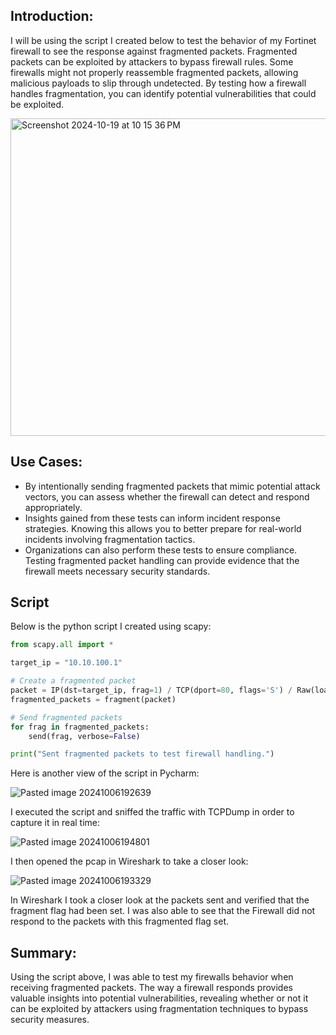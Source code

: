 ## Introduction:

I will be using the script I created below to test the behavior of my Fortinet firewall to see the response against fragmented packets. Fragmented packets can be exploited by attackers to bypass firewall rules. Some firewalls might not properly reassemble fragmented packets, allowing malicious payloads to slip through undetected. By testing how a firewall handles fragmentation, you can identify potential vulnerabilities that could be exploited.

<img width="508" alt="Screenshot 2024-10-19 at 10 15 36 PM" src="https://github.com/user-attachments/assets/7a369efc-d246-4650-95bd-ac0ff6ce0dc6">

## Use Cases:

+ By intentionally sending fragmented packets that mimic potential attack vectors, you can assess whether the firewall can detect and respond appropriately.
+ Insights gained from these tests can inform incident response strategies. Knowing this allows you to better prepare for real-world incidents involving fragmentation tactics.
+ Organizations can also perform these tests to ensure compliance. Testing fragmented packet handling can provide evidence that the firewall meets necessary security standards.

## Script

Below is the python script I created using scapy:

```python
from scapy.all import *

target_ip = "10.10.100.1"

# Create a fragmented packet
packet = IP(dst=target_ip, frag=1) / TCP(dport=80, flags='S') / Raw(load="lm3nitro_data_frag")
fragmented_packets = fragment(packet)

# Send fragmented packets
for frag in fragmented_packets:
    send(frag, verbose=False)

print("Sent fragmented packets to test firewall handling.")

```

Here is another view of the script in Pycharm:

![Pasted image 20241006192639](https://github.com/user-attachments/assets/2f10aac0-9457-4ba2-8742-ea508e40c33e)

I executed the script and sniffed the traffic with TCPDump in order to capture it in real time:

![Pasted image 20241006194801](https://github.com/user-attachments/assets/517e9879-2e66-483a-b6c9-b1ace5ec534d)

I then opened the pcap in Wireshark to take a closer look:

![Pasted image 20241006193329](https://github.com/user-attachments/assets/14f55dd9-ccf9-40a5-b9ff-639d793b97c9)

In Wireshark I took a closer look at the packets sent and verified that the fragment flag had been set. I was also able to see that the Firewall did not respond to the packets with this fragmented flag set. 

## Summary:

Using the script above, I was able to test my firewalls behavior when receiving fragmented packets. The way a firewall responds provides valuable insights into potential vulnerabilities, revealing whether or not it can be exploited by attackers using fragmentation techniques to bypass security measures.  
